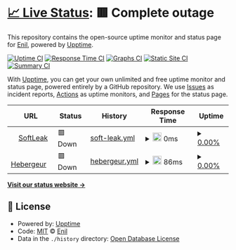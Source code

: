# [📈 Live Status](https://status.softleak.xyz): <!--live status--> **🟥 Complete outage**

This repository contains the open-source uptime monitor and status page for [Enil](https://status.softleak.xyz), powered by [Upptime](https://github.com/upptime/upptime).

[![Uptime CI](https://github.com/Enil/upptime/workflows/Uptime%20CI/badge.svg)](https://github.com/Enil/upptime/actions?query=workflow%3A%22Uptime+CI%22)
[![Response Time CI](https://github.com/Enil/upptime/workflows/Response%20Time%20CI/badge.svg)](https://github.com/Enil/upptime/actions?query=workflow%3A%22Response+Time+CI%22)
[![Graphs CI](https://github.com/Enil/upptime/workflows/Graphs%20CI/badge.svg)](https://github.com/Enil/upptime/actions?query=workflow%3A%22Graphs+CI%22)
[![Static Site CI](https://github.com/Enil/upptime/workflows/Static%20Site%20CI/badge.svg)](https://github.com/Enil/upptime/actions?query=workflow%3A%22Static+Site+CI%22)
[![Summary CI](https://github.com/Enil/upptime/workflows/Summary%20CI/badge.svg)](https://github.com/Enil/upptime/actions?query=workflow%3A%22Summary+CI%22)

With [Upptime](https://upptime.js.org), you can get your own unlimited and free uptime monitor and status page, powered entirely by a GitHub repository. We use [Issues](https://github.com/Enil/upptime/issues) as incident reports, [Actions](https://github.com/Enil/upptime/actions) as uptime monitors, and [Pages](https://status.softleak.xyz) for the status page.

<!--start: status pages-->
<!-- This summary is generated by Upptime (https://github.com/upptime/upptime) -->
<!-- Do not edit this manually, your changes will be overwritten -->
<!-- prettier-ignore -->
| URL | Status | History | Response Time | Uptime |
| --- | ------ | ------- | ------------- | ------ |
| <img alt="" src="https://icons.duckduckgo.com/ip3/www.softleak.xyz.ico" height="13"> [SoftLeak](https://www.softleak.xyz) | 🟥 Down | [soft-leak.yml](https://github.com/Logipek/upptime/commits/HEAD/history/soft-leak.yml) | <details><summary><img alt="Response time graph" src="./graphs/soft-leak/response-time-week.png" height="20"> 0ms</summary><br><a href="https://status.softleak.xyz/history/soft-leak"><img alt="Response time 0" src="https://img.shields.io/endpoint?url=https%3A%2F%2Fraw.githubusercontent.com%2FLogipek%2Fupptime%2FHEAD%2Fapi%2Fsoft-leak%2Fresponse-time.json"></a><br><a href="https://status.softleak.xyz/history/soft-leak"><img alt="24-hour response time 0" src="https://img.shields.io/endpoint?url=https%3A%2F%2Fraw.githubusercontent.com%2FLogipek%2Fupptime%2FHEAD%2Fapi%2Fsoft-leak%2Fresponse-time-day.json"></a><br><a href="https://status.softleak.xyz/history/soft-leak"><img alt="7-day response time 0" src="https://img.shields.io/endpoint?url=https%3A%2F%2Fraw.githubusercontent.com%2FLogipek%2Fupptime%2FHEAD%2Fapi%2Fsoft-leak%2Fresponse-time-week.json"></a><br><a href="https://status.softleak.xyz/history/soft-leak"><img alt="30-day response time 0" src="https://img.shields.io/endpoint?url=https%3A%2F%2Fraw.githubusercontent.com%2FLogipek%2Fupptime%2FHEAD%2Fapi%2Fsoft-leak%2Fresponse-time-month.json"></a><br><a href="https://status.softleak.xyz/history/soft-leak"><img alt="1-year response time 0" src="https://img.shields.io/endpoint?url=https%3A%2F%2Fraw.githubusercontent.com%2FLogipek%2Fupptime%2FHEAD%2Fapi%2Fsoft-leak%2Fresponse-time-year.json"></a></details> | <details><summary><a href="https://status.softleak.xyz/history/soft-leak">0.00%</a></summary><a href="https://status.softleak.xyz/history/soft-leak"><img alt="All-time uptime 3.54%" src="https://img.shields.io/endpoint?url=https%3A%2F%2Fraw.githubusercontent.com%2FLogipek%2Fupptime%2FHEAD%2Fapi%2Fsoft-leak%2Fuptime.json"></a><br><a href="https://status.softleak.xyz/history/soft-leak"><img alt="24-hour uptime 0.00%" src="https://img.shields.io/endpoint?url=https%3A%2F%2Fraw.githubusercontent.com%2FLogipek%2Fupptime%2FHEAD%2Fapi%2Fsoft-leak%2Fuptime-day.json"></a><br><a href="https://status.softleak.xyz/history/soft-leak"><img alt="7-day uptime 0.00%" src="https://img.shields.io/endpoint?url=https%3A%2F%2Fraw.githubusercontent.com%2FLogipek%2Fupptime%2FHEAD%2Fapi%2Fsoft-leak%2Fuptime-week.json"></a><br><a href="https://status.softleak.xyz/history/soft-leak"><img alt="30-day uptime 1.38%" src="https://img.shields.io/endpoint?url=https%3A%2F%2Fraw.githubusercontent.com%2FLogipek%2Fupptime%2FHEAD%2Fapi%2Fsoft-leak%2Fuptime-month.json"></a><br><a href="https://status.softleak.xyz/history/soft-leak"><img alt="1-year uptime 0.00%" src="https://img.shields.io/endpoint?url=https%3A%2F%2Fraw.githubusercontent.com%2FLogipek%2Fupptime%2FHEAD%2Fapi%2Fsoft-leak%2Fuptime-year.json"></a></details>
| <img alt="" src="https://icons.duckduckgo.com/ip3/www.ouiheberg.com.ico" height="13"> [Hebergeur](https://www.ouiheberg.com/) | 🟥 Down | [hebergeur.yml](https://github.com/Logipek/upptime/commits/HEAD/history/hebergeur.yml) | <details><summary><img alt="Response time graph" src="./graphs/hebergeur/response-time-week.png" height="20"> 86ms</summary><br><a href="https://status.softleak.xyz/history/hebergeur"><img alt="Response time 158" src="https://img.shields.io/endpoint?url=https%3A%2F%2Fraw.githubusercontent.com%2FLogipek%2Fupptime%2FHEAD%2Fapi%2Fhebergeur%2Fresponse-time.json"></a><br><a href="https://status.softleak.xyz/history/hebergeur"><img alt="24-hour response time 91" src="https://img.shields.io/endpoint?url=https%3A%2F%2Fraw.githubusercontent.com%2FLogipek%2Fupptime%2FHEAD%2Fapi%2Fhebergeur%2Fresponse-time-day.json"></a><br><a href="https://status.softleak.xyz/history/hebergeur"><img alt="7-day response time 86" src="https://img.shields.io/endpoint?url=https%3A%2F%2Fraw.githubusercontent.com%2FLogipek%2Fupptime%2FHEAD%2Fapi%2Fhebergeur%2Fresponse-time-week.json"></a><br><a href="https://status.softleak.xyz/history/hebergeur"><img alt="30-day response time 84" src="https://img.shields.io/endpoint?url=https%3A%2F%2Fraw.githubusercontent.com%2FLogipek%2Fupptime%2FHEAD%2Fapi%2Fhebergeur%2Fresponse-time-month.json"></a><br><a href="https://status.softleak.xyz/history/hebergeur"><img alt="1-year response time 99" src="https://img.shields.io/endpoint?url=https%3A%2F%2Fraw.githubusercontent.com%2FLogipek%2Fupptime%2FHEAD%2Fapi%2Fhebergeur%2Fresponse-time-year.json"></a></details> | <details><summary><a href="https://status.softleak.xyz/history/hebergeur">0.00%</a></summary><a href="https://status.softleak.xyz/history/hebergeur"><img alt="All-time uptime 43.88%" src="https://img.shields.io/endpoint?url=https%3A%2F%2Fraw.githubusercontent.com%2FLogipek%2Fupptime%2FHEAD%2Fapi%2Fhebergeur%2Fuptime.json"></a><br><a href="https://status.softleak.xyz/history/hebergeur"><img alt="24-hour uptime 0.00%" src="https://img.shields.io/endpoint?url=https%3A%2F%2Fraw.githubusercontent.com%2FLogipek%2Fupptime%2FHEAD%2Fapi%2Fhebergeur%2Fuptime-day.json"></a><br><a href="https://status.softleak.xyz/history/hebergeur"><img alt="7-day uptime 0.00%" src="https://img.shields.io/endpoint?url=https%3A%2F%2Fraw.githubusercontent.com%2FLogipek%2Fupptime%2FHEAD%2Fapi%2Fhebergeur%2Fuptime-week.json"></a><br><a href="https://status.softleak.xyz/history/hebergeur"><img alt="30-day uptime 1.38%" src="https://img.shields.io/endpoint?url=https%3A%2F%2Fraw.githubusercontent.com%2FLogipek%2Fupptime%2FHEAD%2Fapi%2Fhebergeur%2Fuptime-month.json"></a><br><a href="https://status.softleak.xyz/history/hebergeur"><img alt="1-year uptime 0.09%" src="https://img.shields.io/endpoint?url=https%3A%2F%2Fraw.githubusercontent.com%2FLogipek%2Fupptime%2FHEAD%2Fapi%2Fhebergeur%2Fuptime-year.json"></a></details>

<!--end: status pages-->

[**Visit our status website →**](https://status.softleak.xyz)

## 📄 License

- Powered by: [Upptime](https://github.com/upptime/upptime)
- Code: [MIT](./LICENSE) © [Enil](https://status.softleak.xyz)
- Data in the `./history` directory: [Open Database License](https://opendatacommons.org/licenses/odbl/1-0/)
